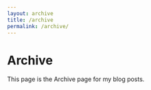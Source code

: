 ```yaml
---
layout: archive
title: /archive
permalink: /archive/
---
```

# Archive
This page is the Archive page for my blog posts. 
